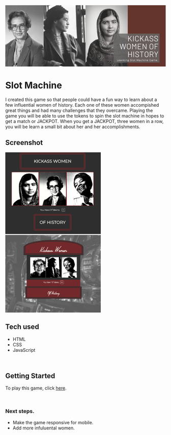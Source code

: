 <img src="images/logo.png" width=1000 display=center/>

# Slot Machine 

<p> I created this game so that people could have a fun way to learn about a few influential women of history. Each one of these women accompished great things and had many challenges that they overcame. Playing the game you will be able to use the tokens to spin the slot machine in hopes to get a match or JACKPOT. When you get a JACKPOT, three women in a row, you will be learn a small bit about her and her accomplishments.</p>

## Screenshot

<img src="images/screenshot.png" width=300 alt="screenshot of game"/>
<img src="images/screenshot2.png" width=300 alt="screenshot of game"/>

<br>

## Tech used

* HTML
* CSS
* JavaScript

<br>

## Getting Started 

To play this game, click [here](https://vanessalarsen33.github.io/Slot-machine/).

<br>

### Next steps.

* Make the game responsive for mobile.
* Add more infuluental women.

